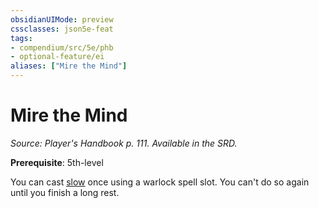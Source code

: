 ```yaml
---
obsidianUIMode: preview
cssclasses: json5e-feat
tags:
- compendium/src/5e/phb
- optional-feature/ei
aliases: ["Mire the Mind"]
---
```

# Mire the Mind
*Source: Player's Handbook p. 111. Available in the SRD.*  

**Prerequisite**: 5th-level

You can cast [slow](2-Mechanics/CLI/spells/slow.md) once using a warlock spell slot. You can't do so again until you finish a long rest.